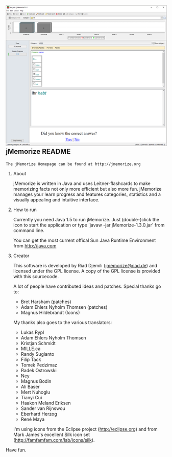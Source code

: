 ![screenshot](https://github.com/gregeryb/jMemorize/blob/master/screenshot1.png)
 jMemorize README
 ----------------
 
    The jMemorize Homepage can be found at http://jmemorize.org
 
 1. About

	jMemorize is written in Java and uses Leitner-flashcards to make 
	memorizing facts not only more efficient but also more fun. 
	jMemorize manages your learn progress and features categories, 
	statistics and a visually appealing and intuitive interface.

 2. How to run
    
    Currently you need Java 1.5 to run jMemorize. Just (double-)click 
    the icon to start the application or type 
    'javaw -jar jMemorize-1.3.0.jar' from command line.
    
    You can get the most current offical Sun Java Runtime Environment 
    from http://java.com
   
 3. Creator
  
    This software is developed by Riad Djemili (jmemorize@riad.de) and
    licensed under the GPL license. A copy of the GPL license is 
    provided with this sourcecode.
    
    A lot of people have contributed ideas and patches. Special thanks go to:
    - Bret Harsham (patches)
    - Adam Ehlers Nyholm Thomsen (patches)
    - Magnus Hildebrandt (Icons)
    
    My thanks also goes to the various translators:
    - Lukas Rypl
    - Adam Ehlers Nyholm Thomsen
    - Kristjan Schmidt
    - MILLE.ca
    - Randy Sugianto
    - Filip Tack
    - Tomek Pedzimaz
    - Radek Ostrowski
    - Ney
    - Magnus Bodin
    - Ali Baser
    - Mert Nuhoglu
    - Tianyi Cui
    - Haakon Meland Eriksen
    - Sander van Rijnswou
    - Eberhard Herzog
    - René Maya
    
    I'm using icons from the Eclipse project (http://eclipse.org) and from 
    Mark James's excellent Silk icon set (http://famfamfam.com/lab/icons/silk).
    
  Have fun.
  
